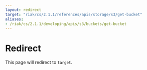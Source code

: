 ```yaml
---
layout: redirect
target: "riak/cs/2.1.1/references/apis/storage/s3/get-bucket"
aliases:
- /riak/cs/2.1.1/developing/apis/s3/buckets/get-bucket
---
```


# Redirect

This page will redirect to `target`.

